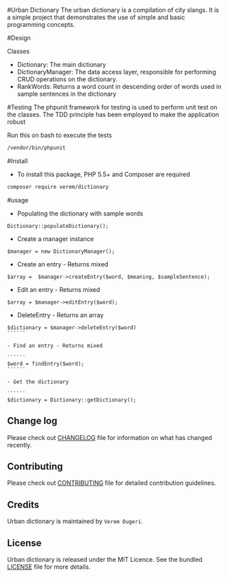 #Urban Dictionary
The urban dictionary is a compilation of city
slangs. It is a simple project that demonstrates
the use of simple and basic programming concepts.

#Design

Classes
 - Dictionary: The main dictionary
 - DictionaryManager: The data access layer, responsible for
   performing CRUD operations on the dictionary.
 - RankWords: Returns a word count in descending order of
   words used in sample sentences in the dictionary


#Testing
 The phpunit framework for testing is used to perform
 unit test on the classes. The TDD principle has been
 employed to make the application robust
 
 Run this on bash to execute the tests
 ```````bash
 /vendor/bin/phpunit
`````````

#Install

- To install this package, PHP 5.5+ and Composer are required

````bash
composer require verem/dictionary
``````

#usage

- Populating the dictionary with sample words

````````
Dictionary::populateDictionary();
`````````
- Create a manager instance

``````
$manager = new DictionaryManager();
``````
- Create an entry - Returns mixed

``````
$array =  $manager->createEntry($word, $meaning, $sampleSentence);
``````
- Edit an entry - Returns mixed

````````
$array = $manager->editEntry($word);
````````

- DeleteEntry - Returns an array

```````
$dictionary = $manager->deleteEntry($word)
``````

- Find an entry - Returns mixed

``````
$word = findEntry($word);
``````

- Get the dictionary

``````
$dictionary = Dictionary::getDictionary();
```````


## Change log
Please check out [CHANGELOG](CHANGELOG.md) file for information on what has changed recently.

## Contributing
Please check out [CONTRIBUTING](CONTRIBUTING.md) file for detailed contribution guidelines.

## Credits
Urban dictionary is maintained by `Verem Dugeri`.

## License
Urban dictionary is released under the MIT Licence. See the bundled [LICENSE](LICENSE.md) file for more details.



